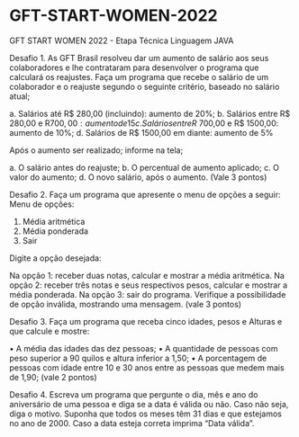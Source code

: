 # GFT-START-WOMEN-2022
GFT START WOMEN 2022 - Etapa Técnica
Linguagem JAVA

Desafio 1. As GFT Brasil resolveu dar um aumento de salário aos seus colaboradores 
e lhe contrataram para desenvolver o programa que calculará os reajustes. 
Faça um programa que recebe o salário de um colaborador e o reajuste 
segundo o seguinte critério, baseado no salário atual;

a. Salários até R$ 280,00 (incluindo): aumento de 20%;
b. Salários entre R$ 280,00 e R$700,00: aumento de 15%;
c. Salários entre R$ 700,00 e R$ 1500,00: aumento de 10%;
d. Salários de R$ 1500,00 em diante: aumento de 5%

Após o aumento ser realizado; informe na tela;

a. O salário antes do reajuste;
b. O percentual de aumento aplicado;
c. O valor do aumento;
d. O novo salário, após o aumento. (Vale 3 pontos)


Desafio 2. Faça um programa que apresente o menu de opções a seguir: 
Menu de opções: 
1. Média aritmética
2. Média ponderada
3. Sair 

Digite a opção desejada:

Na opção 1: receber duas notas, calcular e mostrar a média aritmética.
Na opção 2: receber três notas e seus respectivos pesos, calcular e mostrar 
a média ponderada.
Na opção 3: sair do programa. 
Verifique a possibilidade de opção inválida, mostrando uma mensagem. 
(vale 3 pontos)


Desafio 3. Faça um programa que receba cinco idades, pesos e Alturas e que calcule 
e mostre:

• A média das idades das dez pessoas;
• A quantidade de pessoas com peso superior a 90 quilos e altura inferior 
a 1,50;
• A porcentagem de pessoas com idade entre 10 e 30 anos entre as 
pessoas que medem mais de 1,90; (vale 2 pontos)


Desafio 4. Escreva um programa que pergunte o dia, mês e ano do aniversário de uma 
pessoa e diga se a data é válida ou não. Caso não seja, diga o motivo. 
Suponha que todos os meses têm 31 dias e que estejamos no ano de 2000. 
Caso a data esteja correta imprima “Data válida”.
